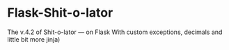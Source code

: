 # Flask-Shit-o-lator

The v.4.2 of Shit-o-lator — on Flask
With custom exceptions, decimals and little bit more jinja)
